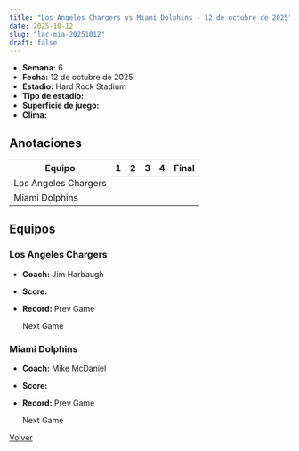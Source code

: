 ```yaml
---
title: "Los Angeles Chargers vs Miami Dolphins - 12 de octubre de 2025"
date: 2025-10-12
slug: "lac-mia-20251012"
draft: false
---
```


- **Semana:** 6
- **Fecha:** 12 de octubre de 2025
- **Estadio:** Hard Rock Stadium
- **Tipo de estadio:** 
- **Superficie de juego:** 
- **Clima:** 





## Anotaciones
| Equipo | 1 | 2 | 3 | 4 | Final |
|--------|---|---|---|---|-------|
| Los Angeles Chargers  |   |   |   |    |  |
| Miami Dolphins  |   |   |   |    |  |


## Equipos


### Los Angeles Chargers
* **Coach:** Jim Harbaugh
* **Score:** 
* **Record:** Prev Game
  
  
  Next Game

### Miami Dolphins
* **Coach:** Mike McDaniel
* **Score:** 
* **Record:** Prev Game
  
  
  Next Game


[Volver](/historia/2025)
